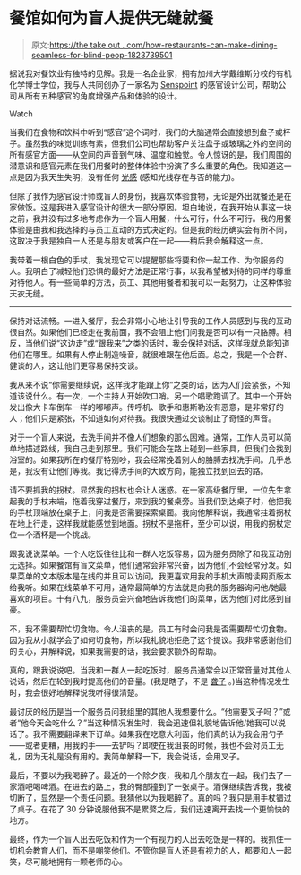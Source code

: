 # 餐馆如何为盲人提供无缝就餐

> 原文:[https://the take out . com/how-restaurants-can-make-dining-seamless-for-blind-peop-1823739501](https://thetakeout.com/how-restaurants-can-make-dining-seamless-for-blind-peop-1823739501)

据说我对餐饮业有独特的见解。我是一名企业家，拥有加州大学戴维斯分校的有机化学博士学位，我与人共同创办了一家名为 [Senspoint](https://senspointdesign.com/) 的感官设计公司，帮助公司从所有五种感官的角度增强产品和体验的设计。

Watch

当我们在食物和饮料中听到“感官”这个词时，我们的大脑通常会直接想到盘子或杯子。虽然我的味觉训练有素，但我们公司也帮助客户关注盘子或玻璃之外的空间的所有感官方面——从空间的声音到气味、温度和触觉。令人惊讶的是，我们周围的潜意识和感官元素在我们用餐时的整体体验中扮演了多么重要的角色。我知道这一点是因为我天生失明，没有任何 [光感](http://www.visionaware.org/info/your-eye-condition/eye-health/low-vision/low-vision-terms-and-descriptions/1235#LightPerception_and_LightProjection) (感知光线存在与否的能力)。

但除了我作为感官设计师或盲人的身份，我喜欢体验食物，无论是外出就餐还是在家做饭。这是我进入感官设计的很大一部分原因。坦白地说，在我开始从事这一块之前，我并没有过多地考虑作为一个盲人用餐，什么可行，什么不可行。我的用餐体验是由我和我选择的与员工互动的方式决定的。但是我的经历确实会有所不同，这取决于我是独自一人还是与朋友或客户在一起——稍后我会解释这一点。

我带着一根白色的手杖，我发现它可以提醒那些将要和你一起工作、为你服务的人。我明白了减轻他们恐惧的最好方法是正常行事，以我希望被对待的同样的尊重对待他人。有一些简单的方法，员工、其他用餐者和我可以一起努力，让这种体验天衣无缝。

* * *

保持对话流畅。一进入餐厅，我会非常小心地让引导我的工作人员感到与我的互动很自然。如果他们已经走在我前面，我不会阻止他们问我是否可以有一只胳膊。相反，当他们说“这边走”或“跟我来”之类的话时，我会保持对话，这样我就总能知道他们在哪里。如果有人停止制造噪音，就很难跟在他后面。总之，我是一个合群、健谈的人，这让他们更容易保持交谈。

我从来不说“你需要继续说，这样我才能跟上你”之类的话，因为人们会紧张，不知道该说什么。有一次，一个主持人开始吹口哨。另一个唱歌跑调了。其中一个开始发出像大卡车倒车一样的嘟嘟声。传呼机、歌手和惠斯勒没有恶意，是非常好的人；他们只是紧张，不知道如何对待我。我很快通过交谈制止了奇怪的声音。

对于一个盲人来说，去洗手间并不像人们想象的那么困难。通常，工作人员可以简单地描述路线，我自己走到那里。我们可能会在路上碰到一些家具，但我们会找到浴室的。如果我所在的餐厅特别吵，我会经常挽着别人的胳膊去找洗手间。几乎总是，我没有让他们等我。我记得洗手间的大致方向，能独立找到回去的路。

请不要抓我的拐杖。显然我的拐杖也会让人迷惑。在一家高级餐厅里，一位先生拿起我的手杖末端，拖着我穿过餐厅，来到我的餐桌旁。当我们到达桌子时，他把我的手杖顶端放在桌子上，问我是否需要探索桌面。我向他解释说，我通常拄着拐杖在地上行走，这样我就能感觉到地面。拐杖不是拖杆，至少可以说，用我的拐杖定位一个酒杯是一个挑战。

跟我说说菜单。一个人吃饭往往比和一群人吃饭容易，因为服务员除了和我互动别无选择。如果餐馆有盲文菜单，他们通常会非常兴奋，因为他们不会经常分发。如果菜单的文本版本是在线的并且可以访问，我更喜欢用我的手机大声朗读网页版本给我听。如果在线菜单不可用，通常最简单的方法就是向我的服务器询问他/她最喜欢的项目。十有八九，服务员会兴奋地告诉我他们的菜单，因为他们对此感到自豪。

不，我不需要帮忙切食物。令人沮丧的是，员工有时会问我是否需要帮忙切食物。因为我从小就学会了如何切食物，所以我礼貌地拒绝了这个提议。我非常感谢他们的关心，并解释说，如果我需要的话，我会要求额外的帮助。

真的，跟我说说吧。当我和一群人一起吃饭时，服务员通常会以正常音量对其他人说话，然后在轮到我时提高他们的音量。(我是瞎子，不是 [聋子](https://thetakeout.com/how-not-to-be-a-jerk-when-dining-with-deaf-people-1822773075) 。)当这种情况发生时，我会很好地解释说我听得很清楚。

最讨厌的经历是当一个服务员问我组里的其他人我想要什么。“他需要叉子吗？”或者“他今天会吃什么？”当这种情况发生时，我会迅速但礼貌地告诉他/她我可以说话了。我不需要翻译来下订单。如果我在吃意大利面，他们真的认为我会用勺子——或者更糟，用我的手——去铲吗？即使在我沮丧的时候，我也不会对员工无礼，因为无礼是没有用的。我简单解释一下，我会说话，会用叉子。

最后，不要以为我喝醉了。最近的一个除夕夜，我和几个朋友在一起，我们去了一家酒吧喝啤酒。在进去的路上，我的臀部撞到了一张桌子。酒保继续告诉我，我被切断了，显然是一个责任问题。我猜他以为我喝醉了。真的吗？我只是用手杖错过了桌子。在花了 30 分钟说服他我不是累赘之后，我们迅速离开去找一个更愉快的地方。

最终，作为一个盲人出去吃饭和作为一个有视力的人出去吃饭是一样的。我抓住一切机会教育人们，而不是嘲笑他们。不管你是盲人还是有视力的人，都要和人一起笑，尽可能地拥有一颗老师的心。